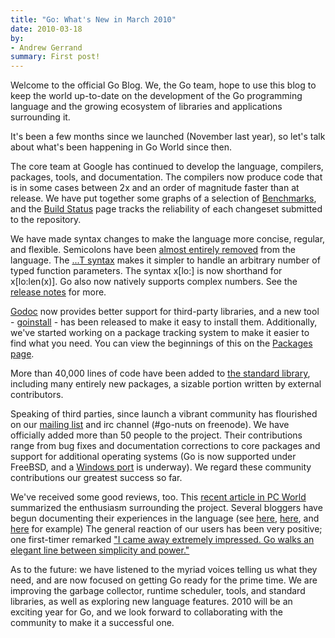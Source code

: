 ```yaml
---
title: "Go: What's New in March 2010"
date: 2010-03-18
by:
- Andrew Gerrand
summary: First post!
---
```



Welcome to the official Go Blog. We, the Go team,
hope to use this blog to keep the world up-to-date on the development of
the Go programming language and the growing ecosystem of libraries and applications surrounding it.

It's been a few months since we launched (November last year),
so let's talk about what's been happening in Go World since then.

The core team at Google has continued to develop the language,
compilers, packages, tools, and documentation.
The compilers now produce code that is in some cases between 2x and an order
of magnitude faster than at release.
We have put together some graphs of a selection of [Benchmarks](http://godashboard.appspot.com/benchmarks),
and the [Build Status](http://godashboard.appspot.com/) page tracks the
reliability of each changeset submitted to the repository.

We have made syntax changes to make the language more concise,
regular, and flexible.
Semicolons have been [almost entirely removed](http://groups.google.com/group/golang-nuts/t/5ee32b588d10f2e9) from the language.
The [...T syntax](/doc/go_spec.html#Function_types)
makes it simpler to handle an arbitrary number of typed function parameters.
The syntax x[lo:] is now shorthand for x[lo:len(x)].
Go also now natively supports complex numbers.
See the [release notes](/doc/devel/release.html) for more.

[Godoc](/cmd/godoc/) now provides better support for
third-party libraries,
and a new tool - [goinstall](/cmd/goinstall) - has been
released to make it easy to install them.
Additionally, we've started working on a package tracking system to make
it easier to find what you need.
You can view the beginnings of this on the [Packages page](http://godashboard.appspot.com/package).

More than 40,000 lines of code have been added to [the standard library](/pkg/),
including many entirely new packages, a sizable portion written by external contributors.

Speaking of third parties, since launch a vibrant community has flourished
on our [mailing list](http://groups.google.com/group/golang-nuts/) and
irc channel (#go-nuts on freenode).
We have officially added more than 50 people to the project.
Their contributions range from bug fixes and documentation corrections to
core packages and support for additional operating systems (Go is now supported under FreeBSD,
and a [Windows port](http://code.google.com/p/go/wiki/WindowsPort) is underway).
We regard these community contributions our greatest success so far.

We've received some good reviews, too.  This [recent article in PC World](http://www.pcworld.idg.com.au/article/337773/google_go_captures_developers_imaginations/)
summarized the enthusiasm surrounding the project.
Several bloggers have begun documenting their experiences in the language
(see [here](http://golang.tumblr.com/),
[here](http://www.infi.nl/blog/view/id/47),
and [here](http://freecella.blogspot.com/2010/01/gospecify-basic-setup-of-projects.html)
for example)  The general reaction of our users has been very positive;
one first-timer remarked ["I came away extremely impressed. Go walks an elegant line between simplicity and power."](https://groups.google.com/group/golang-nuts/browse_thread/thread/5fabdd59f8562ed2)

As to the future: we have listened to the myriad voices telling us what they need,
and are now focused on getting Go ready for the prime time.
We are improving the garbage collector, runtime scheduler,
tools, and standard libraries, as well as exploring new language features.
2010 will be an exciting year for Go, and we look forward to collaborating
with the community to make it a successful one.
